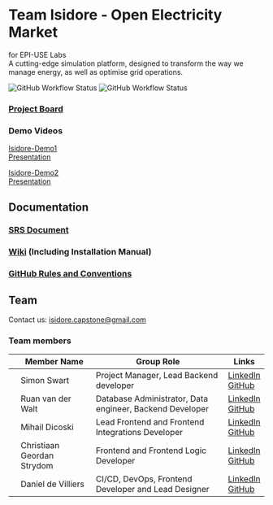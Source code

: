 # Team Isidore - Open Electricity Market
for EPI-USE Labs  
A cutting-edge simulation platform, designed to transform the way we manage energy, as well as optimise grid operations.


[]([![Super-Linter](https://github.com/COS301-SE-2024/Open-Electricity-Market/actions/workflows/linter.yml/badge.svg)](https://github.com/marketplace/actions/super-linter))

![GitHub Workflow Status](https://github.com/COS301-SE-2024/Open-Electricity-Market/actions/workflows/rust.yml/badge.svg)
![GitHub Workflow Status](https://github.com/COS301-SE-2024/Open-Electricity-Market/actions/workflows/node.js.yml/badge.svg)


### [Project Board](https://github.com/orgs/COS301-SE-2024/projects/61)

### Demo Videos
[Isidore-Demo1](https://drive.google.com/file/d/1HzBVvMgayBuUu31RuoCGHCz-wTetOyO7/view?usp=drive_link)  
[Presentation](https://docs.google.com/presentation/d/14n8cinxqoJqJZMrr3GxMGwl2dicc7n-0500KkSDHj4I/edit?usp=sharing)

[Isidore-Demo2](https://drive.google.com/drive/folders/17_B3ULcrNecHhojsvWWrGIfj6PJ3XhKP?usp=sharing)  
[Presentation](https://docs.google.com/presentation/d/1aZw-H_mQlKRyQq-DzCK-zBfPBjCJ_ubs0Uo1ngD80PI/edit?usp=sharing)

## Documentation

### [SRS Document](https://docs.google.com/document/d/1bx-V_NvCZ-w1VHZkxBD_Hp1Km_XFPCYWKXvSFr5EZ7g/edit?usp=sharing)

### [Wiki](https://github.com/COS301-SE-2024/Open-Electricity-Market/wiki) (Including Installation Manual)

### [GitHub Rules and Conventions](https://github.com/COS301-SE-2024/Open-Electricity-Market/blob/feature/documentation/Documentation/GitHub_Rules_and_Conventions.md)

## Team
Contact us: [isidore.capstone@gmail.com](mailto:isidore.capstone@gmail.com)
### Team members
 
|     | Member Name                | Group Role                                               | Links                                                                                                                                                          |
| --- | -------------------------- | -------------------------------------------------------- | -------------------------------------------------------------------------------------------------------------------------------------------------------------- |
|     | Simon Swart                | Project Manager, Lead Backend developer                  | [LinkedIn](https://www.linkedin.com/in/simon-swart-71537a2b6/edit/forms/next-action/after-connect-add-position/)<br>[GitHub](https://github.com/MasterJeddy)   |
|     | Ruan van der Walt          | Database Administrator, Data engineer, Backend Developer | [LinkedIn](https://www.linkedin.com/in/ruan-van-der-walt-22a921177/)<br>[GitHub](https://github.com/RuanvanderWalt)                                            |
|     | Mihail Dicoski             | Lead Frontend and Frontend Integrations Developer                                 | [LinkedIn](https://www.linkedin.com/in/mihail-dicoski-451760300/)<br>[GitHub](https://github.com/mihaildicoski)                                                |
|     | Christiaan Geordan Strydom | Frontend and Frontend Logic Developer                          | [LinkedIn](https://www.linkedin.com/in/christiaan-strydom-5195762ba/edit/forms/next-action/after-connect-add-position/)<br>[GitHub](https://github.com/anyx66) |
|     | Daniel de Villiers         | CI/CD, DevOps, Frontend Developer and Lead Designer                                             | [LinkedIn](https://www.linkedin.com/in/daniel-de-villiers-652720286/)<br>[GitHub](https://github.com/Danieldv-s)                                               |

